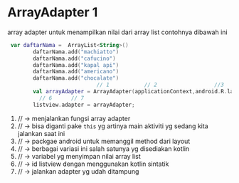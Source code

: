 # ArrayAdapter 1
array adapter untuk menampilkan nilai dari array list contohnya dibawah ini

```kotlin
 var daftarNama =  ArrayList<String>()
        daftarNama.add("machiatto")
        daftarNama.add("cafucino")
        daftarNama.add("kapal api")
        daftarNama.add("americano")
        daftarNama.add("chocalate")
                            // 1           // 2                  //3            // 4            // 5
        val arrayAdapter = ArrayAdapter(applicationContext,android.R.layout.simple_list_item_1,daftarNama)
          // 6      // 7
        listview.adapter = arrayAdapter;
```
1. //  -> menjalankan fungsi array adapter
2. //  -> bisa diganti pake `this` yg artinya main aktiviti yg sedang kita jalankan saat ini
3. //  -> packgae android untuk memanggil method dari layout
4. //  -> berbagai variasi ini salah satunya yg disediakan kotlin
5. //  -> variabel yg menyimpan nilai array list
6. //  -> id listview dengan menggunakan kotlin sintatik
7. //  -> jalankan adapter yg udah ditampung
